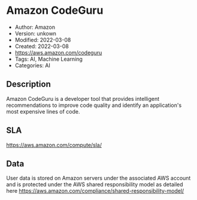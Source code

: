 # Amazon CodeGuru

* Author: Amazon
* Version: unkown
* Modified: 2022-03-08
* Created: 2022-03-08
* <https://aws.amazon.com/codeguru>
* Tags: AI, Machine Learning
* Categories: AI

## Description

Amazon CodeGuru is a developer tool that provides intelligent recommendations to improve code quality and identify an application's most expensive lines of code.

## SLA

https://aws.amazon.com/compute/sla/

## Data

User data is stored on Amazon servers under the associated AWS account and is protected under the AWS shared responsibility model as detailed here https://aws.amazon.com/compliance/shared-responsibility-model/
